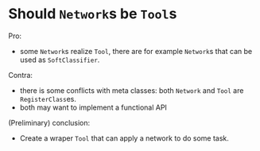 



# Should `Network`s be `Tool`s

Pro:
* some `Network`s realize `Tool`, there are for example
  `Network`s that can be used as `SoftClassifier`.
  

Contra:
* there is some conflicts with meta classes: both `Network`
  and `Tool` are `RegisterClass`es.
* both may want to implement a functional API


(Preliminary) conclusion:
* Create a wraper `Tool` that can apply a network to do some task.

